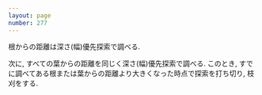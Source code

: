```yaml
---
layout: page
number: 277
---
```

根からの距離は深さ(幅)優先探索で調べる.

次に, すべての葉からの距離を同じく深さ(幅)優先探索で調べる. このとき, すでに調べてある根または葉からの距離より大きくなった時点で探索を打ち切り, 枝刈をする.
